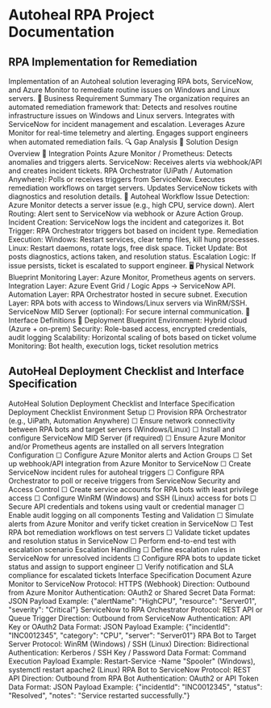 # Autoheal RPA Project Documentation

## RPA Implementation for Remediation
Implementation of an Autoheal solution leveraging RPA bots, ServiceNow, and Azure Monitor to remediate routine issues on Windows and Linux servers.
🧭 Business Requirement Summary
The organization requires an automated remediation framework that:
Detects and resolves routine infrastructure issues on Windows and Linux servers.
Integrates with ServiceNow for incident management and escalation.
Leverages Azure Monitor for real-time telemetry and alerting.
Engages support engineers when automated remediation fails.
🔍 Gap Analysis
🧩 Solution Design Overview
🔗 Integration Points
Azure Monitor / Prometheus: Detects anomalies and triggers alerts.
ServiceNow: Receives alerts via webhook/API and creates incident tickets.
RPA Orchestrator (UiPath / Automation Anywhere):
Polls or receives triggers from ServiceNow.
Executes remediation workflows on target servers.
Updates ServiceNow tickets with diagnostics and resolution details.
🔄 Autoheal Workflow
Issue Detection: Azure Monitor detects a server issue (e.g., high CPU, service down).
Alert Routing: Alert sent to ServiceNow via webhook or Azure Action Group.
Incident Creation: ServiceNow logs the incident and categorizes it.
Bot Trigger: RPA Orchestrator triggers bot based on incident type.
Remediation Execution:
Windows: Restart services, clear temp files, kill hung processes.
Linux: Restart daemons, rotate logs, free disk space.
Ticket Update: Bot posts diagnostics, actions taken, and resolution status.
Escalation Logic: If issue persists, ticket is escalated to support engineer.
🖥️ Physical Network Blueprint
Monitoring Layer: Azure Monitor, Prometheus agents on servers.
Integration Layer: Azure Event Grid / Logic Apps → ServiceNow API.
Automation Layer: RPA Orchestrator hosted in secure subnet.
Execution Layer: RPA bots with access to Windows/Linux servers via WinRM/SSH.
ServiceNow MID Server (optional): For secure internal communication.
🔌 Interface Definitions
🚀 Deployment Blueprint
Environment: Hybrid cloud (Azure + on-prem)
Security: Role-based access, encrypted credentials, audit logging
Scalability: Horizontal scaling of bots based on ticket volume
Monitoring: Bot health, execution logs, ticket resolution metrics

## AutoHeal Deployment Checklist and Interface Specification
AutoHeal Solution Deployment Checklist and Interface Specification
Deployment Checklist
Environment Setup
☐ Provision RPA Orchestrator (e.g., UiPath, Automation Anywhere)
☐ Ensure network connectivity between RPA bots and target servers (Windows/Linux)
☐ Install and configure ServiceNow MID Server (if required)
☐ Ensure Azure Monitor and/or Prometheus agents are installed on all servers
Integration Configuration
☐ Configure Azure Monitor alerts and Action Groups
☐ Set up webhook/API integration from Azure Monitor to ServiceNow
☐ Create ServiceNow incident rules for autoheal triggers
☐ Configure RPA Orchestrator to poll or receive triggers from ServiceNow
Security and Access Control
☐ Create service accounts for RPA bots with least privilege access
☐ Configure WinRM (Windows) and SSH (Linux) access for bots
☐ Secure API credentials and tokens using vault or credential manager
☐ Enable audit logging on all components
Testing and Validation
☐ Simulate alerts from Azure Monitor and verify ticket creation in ServiceNow
☐ Test RPA bot remediation workflows on test servers
☐ Validate ticket updates and resolution status in ServiceNow
☐ Perform end-to-end test with escalation scenario
Escalation Handling
☐ Define escalation rules in ServiceNow for unresolved incidents
☐ Configure RPA bots to update ticket status and assign to support engineer
☐ Verify notification and SLA compliance for escalated tickets
Interface Specification Document
Azure Monitor to ServiceNow
Protocol: HTTPS (Webhook)
Direction: Outbound from Azure Monitor
Authentication: OAuth2 or Shared Secret
Data Format: JSON
Payload Example: {"alertName": "HighCPU", "resource": "Server01", "severity": "Critical"}
ServiceNow to RPA Orchestrator
Protocol: REST API or Queue Trigger
Direction: Outbound from ServiceNow
Authentication: API Key or OAuth2
Data Format: JSON
Payload Example: {"incidentId": "INC0012345", "category": "CPU", "server": "Server01"}
RPA Bot to Target Server
Protocol: WinRM (Windows) / SSH (Linux)
Direction: Bidirectional
Authentication: Kerberos / SSH Key / Password
Data Format: Command Execution
Payload Example: Restart-Service -Name "Spooler" (Windows), systemctl restart apache2 (Linux)
RPA Bot to ServiceNow
Protocol: REST API
Direction: Outbound from RPA Bot
Authentication: OAuth2 or API Token
Data Format: JSON
Payload Example: {"incidentId": "INC0012345", "status": "Resolved", "notes": "Service restarted successfully."}
